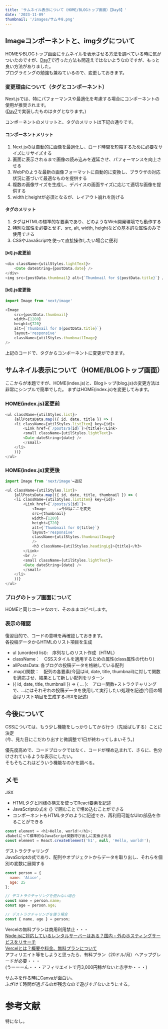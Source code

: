 ```yaml
---
title: 'サムネイル表示について（HOME/BLOGトップ画面）【Day8】'
date: '2023-11-09'
thumbnail: '/images/サムネ8.png'
---
```


## Imageコンポーネントと、imgタグについて
HOMEやBLOGトップ画面にサムネイルを表示させる方法を調べている時に気がついたのですが、[Day7](/posts/day7.md)で行った方法も間違えではないようなのですが、もっと良い方法がありました。  
プログラミングの勉強も兼ねているので、変更しておきます。  

### 変更理由について（タグとコンポーネント）
Next.jsでは、特にパフォーマンスや最適化を考慮する場合に<Image>コンポーネントの使用が推奨されます。  
([Day7](/posts/day7.md)で実装したものは<img>タグとなります。)

コンポーネントのメリットと、タグのメリットは下記の通りです。
#### <Image>コンポーネントメリット
1. Next.jsの<Image>は自動的に画像を最適化し、ロード時間を短縮するために必要なサイズにリサイズする
2. 画面に表示されるまで画像の読み込みを遅延させ、パフォーマンスを向上させる
3. WebPのような最新の画像フォーマットに自動的に変換し、ブラウザの対応状況に基づいて最適なものを提供する
4. 複数の画像サイズを生成し、デバイスの画面サイズに応じて適切な画像を提供する
5.  widthとheightが必須となるが、レイアウト崩れを防げる

#### <img>タグのメリット
1. <img>タグはHTMLの標準的な要素であり、どのようなWeb開発環境でも動作する
2. 特別な属性を必要とせず、src, alt, width, heightなどの基本的な属性のみで使用できる
3. CSSやJavaScriptを使って直接操作したい場合に便利


#### [id].js変更前
```js
<div className={utilStyles.lightText}>
    <Date dateString={postData.date} />
</div>
<img src={postData.thumbnail} alt={`Thumbnail for ${postData.title}`} />　←★今回追記するもの
```

#### [id].js変更後
```js
import Image from 'next/image'

<Image
    src={postData.thumbnail}
    width={1280}
    height={720} 
    alt={`Thumbnail for ${postData.title}`}
    layout='responsive'
    className={utilStyles.thumbnailImage}
/>   
```

上記のコードで、タグからコンポーネントに変更ができます。

## サムネイル表示について（HOME/BLOGトップ画面）
ここからが本題ですが、HOME(index.js)と、Blogトップ(blog.js)の変更方法は非常にシンプルで簡単でした。
まずはHOME(index.js)を変更してみます。

### HOME(index.js)変更前
```js
<ul className={utilStyles.list}>
    {allPostsData.map(({ id, date, title }) => (
    <li className={utilStyles.listItem} key={id}>
        <Link href={`/posts/${id}`}>{title}</Link>
        <small className={utilStyles.lightText}>
        <Date dateString={date} />
        </small>
    </li>
    ))}
</ul>
```

### HOME(index.js)変更後
```js
import Image from 'next/image'←追記

<ul className={utilStyles.list}>
    {allPostsData.map(({ id, date, title, thumbnail }) => (
    <li className={utilStyles.listItem} key={id}>
        <Link href={`/posts/${id}`}>　
            <Image　　　←★今回はここを変更
            src={thumbnail}
            width={1280}
            height={720} 
            alt={`Thumbnail for ${title}`}
            layout='responsive'
            className={utilStyles.thumbnailImage}
            />
            <h3 className={utilStyles.headingLg}>{title}</h3>
        </Link>
        <br />
        <small className={utilStyles.lightText}>
        <Date dateString={date} />
        </small>
    </li>
    ))}
</ul>
```

### ブログのトップ画面について
HOMEと同じコードなので、そのままコピペします。

### 表示の確認



復習目的で、コードの意味を再確認しておきます。  
各投稿データからHTMLのリスト項目を生成
- ul (unorderd list):　序列なしのリスト作成（HTML）　
- className：　CSSスタイルを適用するための属性(class属性の代わり)
- allPostsData: 各ブログの投稿データを格納している配列
- .map()関数：　配列の各要素(今回はid, date, title, thumbnail)に対して関数を適応させ、結果として新しい配列をリターン
- ({ id, date, title, thumbnail }) => { ... }:　アロー関数+ストラクチャリングで、...にはそれぞれの投稿データを使用して実行したい処理を記述(今回の場合はリスト項目を生成するJSXを記述)

## 今後について
CSSについては、もう少し機能をしっかりしてから行う（先延ばしする）ことに決定  
(今、見た目にこだわり出すと微調整で1日が終わってしまいそう。)

優先度高めで、コードブロックではなく、コードが埋め込まれて、さらに、色分けされているような表示にしたい。  
そもそもこれはどういう機能なのかを調べる。

## メモ
JSX
- HTMLタグと同様の構文を使ってReact要素を記述
- JavaScriptの式を {} で囲むことで埋め込むことができる
- コンポーネントもHTMLタグのように記述でき、再利用可能なUIの部品を作ることができる

```js
const element = <h1>Hello, world!</h1>;
↓Babelにって標準的なJavaScript関数呼び出しに変換される
const element = React.createElement('h1', null, 'Hello, world!');
```

デストラクチャリング  
JavaScriptの式であり、配列やオブジェクトからデータを取り出し、それらを個別の変数に展開する
```js
const person = {
  name: 'Alice',
  age: 25
};

// デストラクチャリングを使わない場合
const name = person.name;
const age = person.age;

// デストラクチャリングを使う場合
const { name, age } = person;
```


Vercelの無料プランは商用利用禁止・・・  
[Node.jsに対応しているレンタルサーバーはある？国内・外のホスティングサービスをリサーチ](https://tomato-code.com/4128/)  
[Vercelとは？概要や料金、無料プランについて](https://dev-harry-next.com/infrastructure/vercel-detail)  
アフィリエイト等をしようと思ったら、有料プラン（20ドル/月）へアップグレードが必要・・・  
(うーーーん・・・アフィリエイトで月3,000円稼がないと赤字か・・・)

サムネを作る時に[Canva](https://www.canva.com/ja_jp/)が面白い。  
ふざけて時間が過ぎるのが残念なので遊びすぎないようにする。

# 参考文献
特になし。
